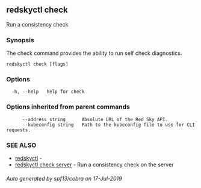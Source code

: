 ## redskyctl check

Run a consistency check

### Synopsis

The check command provides the ability to run self check diagnostics.

```
redskyctl check [flags]
```

### Options

```
  -h, --help   help for check
```

### Options inherited from parent commands

```
      --address string      Absolute URL of the Red Sky API.
      --kubeconfig string   Path to the kubeconfig file to use for CLI requests.
```

### SEE ALSO

* [redskyctl](redskyctl.md)	 - 
* [redskyctl check server](redskyctl_check_server.md)	 - Run a consistency check on the server

###### Auto generated by spf13/cobra on 17-Jul-2019
